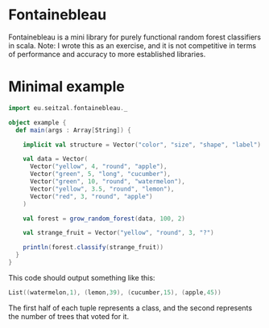 # Fontainebleau
Fontainebleau is a mini library for purely functional random forest classifiers in scala.
Note: I wrote this as an exercise, and it is not competitive in terms of performance and accuracy to more established libraries.

# Minimal example
```scala
import eu.seitzal.fontainebleau._

object example {
  def main(args : Array[String]) {

    implicit val structure = Vector("color", "size", "shape", "label")

    val data = Vector(
      Vector("yellow", 4, "round", "apple"),
      Vector("green", 5, "long", "cucumber"),
      Vector("green", 10, "round", "watermelon"),
      Vector("yellow", 3.5, "round", "lemon"),
      Vector("red", 3, "round", "apple")
    )

    val forest = grow_random_forest(data, 100, 2)

    val strange_fruit = Vector("yellow", "round", 3, "?")

    println(forest.classify(strange_fruit))
  }
}

```
This code should output something like this:
```scala
List((watermelon,1), (lemon,39), (cucumber,15), (apple,45))
```
The first half of each tuple represents a class,
and the second represents the number of trees that voted for it.
